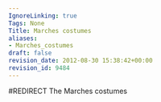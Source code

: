 ```yaml
---
IgnoreLinking: true
Tags: None
Title: Marches costumes
aliases:
- Marches_costumes
draft: false
revision_date: 2012-08-30 15:38:42+00:00
revision_id: 9484
---
```


#REDIRECT The Marches costumes